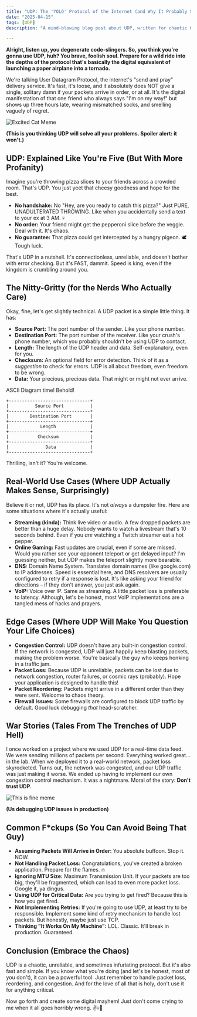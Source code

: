 ```yaml
---
title: "UDP: The 'YOLO' Protocol of the Internet (and Why It Probably Sucks For Your Thing)"
date: "2025-04-15"
tags: [UDP]
description: "A mind-blowing blog post about UDP, written for chaotic Gen Z engineers who are too busy doom-scrolling to RTFM."

---
```


**Alright, listen up, you degenerate code-slingers. So, you think you're gonna use UDP, huh? You brave, foolish soul. Prepare for a wild ride into the depths of the protocol that's basically the digital equivalent of launching a paper airplane into a tornado.**

We're talking User Datagram Protocol, the internet's "send and pray" delivery service. It's fast, it's loose, and it absolutely does NOT give a single, solitary damn if your packets arrive in order, or at all. It's the digital manifestation of that one friend who always says "I'm on my way!" but shows up three hours late, wearing mismatched socks, and smelling vaguely of regret.

![Excited Cat Meme](https://i.kym-cdn.com/photos/images/newsfeed/001/044/684/9b9.jpg)

**(This is you thinking UDP will solve all your problems. Spoiler alert: it won't.)**

## UDP: Explained Like You're Five (But With More Profanity)

Imagine you're throwing pizza slices to your friends across a crowded room. That's UDP. You just yeet that cheesy goodness and hope for the best.

*   **No handshake:** No "Hey, are you ready to catch this pizza?" Just PURE, UNADULTERATED THROWING. Like when you accidentally send a text to your ex at 3 AM. 💀
*   **No order:** Your friend might get the pepperoni slice before the veggie. Deal with it. It's chaos.
*   **No guarantee:** That pizza could get intercepted by a hungry pigeon. 🕊️ Tough luck.

That's UDP in a nutshell. It's connectionless, unreliable, and doesn't bother with error checking. But it's FAST, dammit. Speed is king, even if the kingdom is crumbling around you.

## The Nitty-Gritty (for the Nerds Who Actually Care)

Okay, fine, let's get slightly technical. A UDP packet is a simple little thing. It has:

*   **Source Port:** The port number of the sender. Like your phone number.
*   **Destination Port:** The port number of the receiver. Like your crush's phone number, which you probably shouldn't be using UDP to contact.
*   **Length:** The length of the UDP header and data. Self-explanatory, even for you.
*   **Checksum:** An optional field for error detection. Think of it as a *suggestion* to check for errors. UDP is all about freedom, even freedom to be wrong.
*   **Data:** Your precious, precious data. That might or might not ever arrive.

ASCII Diagram time! Behold!

```
+-------------------------------+
|          Source Port          |
+-------------------------------+
|        Destination Port       |
+-------------------------------+
|            Length             |
+-------------------------------+
|           Checksum            |
+-------------------------------+
|              Data             |
+-------------------------------+
```

Thrilling, isn't it? You're welcome.

## Real-World Use Cases (Where UDP Actually Makes Sense, Surprisingly)

Believe it or not, UDP has its place. It's not *always* a dumpster fire. Here are some situations where it's actually useful:

*   **Streaming (kinda):** Think live video or audio. A few dropped packets are better than a huge delay. Nobody wants to watch a livestream that's 10 seconds behind. Even if you *are* watching a Twitch streamer eat a hot pepper.
*   **Online Gaming:** Fast updates are crucial, even if some are missed. Would you rather see your opponent teleport or get delayed input? I'm guessing neither, but UDP makes the teleport slightly more bearable.
*   **DNS:** Domain Name System. Translates domain names (like google.com) to IP addresses. Speed is essential here, and DNS resolvers are usually configured to retry if a response is lost. It's like asking your friend for directions – if they don't answer, you just ask again.
*   **VoIP:** Voice over IP. Same as streaming. A little packet loss is preferable to latency. Although, let's be honest, most VoIP implementations are a tangled mess of hacks and prayers.

## Edge Cases (Where UDP Will Make You Question Your Life Choices)

*   **Congestion Control:** UDP doesn't have any built-in congestion control. If the network is congested, UDP will just happily keep blasting packets, making the problem worse. You're basically the guy who keeps honking in a traffic jam.
*   **Packet Loss:** Because UDP is unreliable, packets can be lost due to network congestion, router failures, or cosmic rays (probably). Hope your application is designed to handle this!
*   **Packet Reordering:** Packets might arrive in a different order than they were sent. Welcome to chaos theory.
*   **Firewall Issues:** Some firewalls are configured to block UDP traffic by default. Good luck debugging *that* head-scratcher.

## War Stories (Tales From The Trenches of UDP Hell)

I once worked on a project where we used UDP for a real-time data feed. We were sending millions of packets per second. Everything worked great... in the lab. When we deployed it to a real-world network, packet loss skyrocketed. Turns out, the network was congested, and our UDP traffic was just making it worse. We ended up having to implement our own congestion control mechanism. It was a nightmare. Moral of the story: **Don't trust UDP.**

![This is fine meme](https://i.kym-cdn.com/photos/images/newsfeed/009/166/341/25c.jpg)

**(Us debugging UDP issues in production)**

## Common F\*ckups (So You Can Avoid Being That Guy)

*   **Assuming Packets Will Arrive in Order:** You absolute buffoon. Stop it. NOW.
*   **Not Handling Packet Loss:** Congratulations, you've created a broken application. Prepare for the flames. 🔥
*   **Ignoring MTU Size:** Maximum Transmission Unit. If your packets are too big, they'll be fragmented, which can lead to even more packet loss. Google it, ya dingus.
*   **Using UDP for Critical Data:** Are you trying to get fired? Because this is how you get fired.
*   **Not Implementing Retries:** If you're going to use UDP, at least try to be responsible. Implement some kind of retry mechanism to handle lost packets. But honestly, maybe just use TCP.
*   **Thinking "It Works On My Machine":** LOL. Classic. It'll break in production. Guaranteed.

## Conclusion (Embrace the Chaos)

UDP is a chaotic, unreliable, and sometimes infuriating protocol. But it's also fast and simple. If you know what you're doing (and let's be honest, most of you don't), it can be a powerful tool. Just remember to handle packet loss, reordering, and congestion. And for the love of all that is holy, don't use it for anything critical.

Now go forth and create some digital mayhem! Just don't come crying to me when it all goes horribly wrong. ✌️💀🙏
